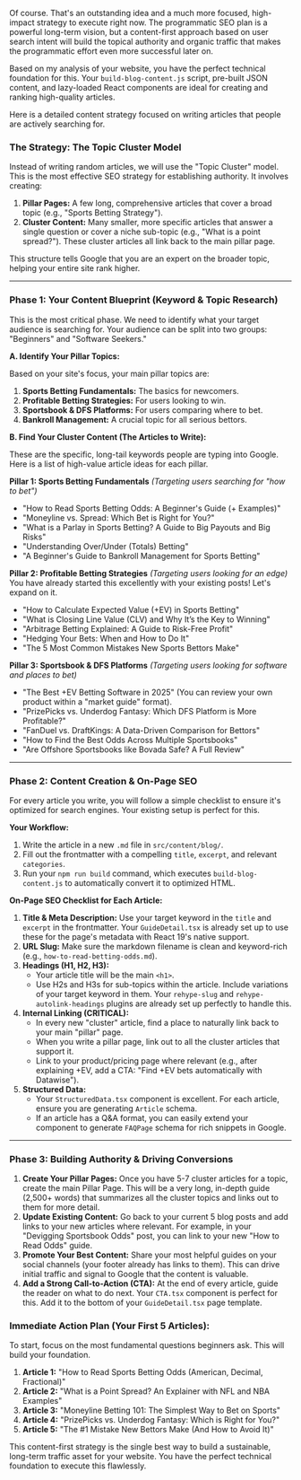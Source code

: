 Of course. That's an outstanding idea and a much more focused, high-impact strategy to execute right now. The programmatic SEO plan is a powerful long-term vision, but a content-first approach based on user search intent will build the topical authority and organic traffic that makes the programmatic effort even more successful later on.

Based on my analysis of your website, you have the perfect technical foundation for this. Your `build-blog-content.js` script, pre-built JSON content, and lazy-loaded React components are ideal for creating and ranking high-quality articles.

Here is a detailed content strategy focused on writing articles that people are actively searching for.

### **The Strategy: The Topic Cluster Model**

Instead of writing random articles, we will use the "Topic Cluster" model. This is the most effective SEO strategy for establishing authority. It involves creating:

1.  **Pillar Pages:** A few long, comprehensive articles that cover a broad topic (e.g., "Sports Betting Strategy").
2.  **Cluster Content:** Many smaller, more specific articles that answer a single question or cover a niche sub-topic (e.g., "What is a point spread?"). These cluster articles all link back to the main pillar page.

This structure tells Google that you are an expert on the broader topic, helping your entire site rank higher.

---

### **Phase 1: Your Content Blueprint (Keyword & Topic Research)**

This is the most critical phase. We need to identify what your target audience is searching for. Your audience can be split into two groups: "Beginners" and "Software Seekers."

**A. Identify Your Pillar Topics:**

Based on your site's focus, your main pillar topics are:
1.  **Sports Betting Fundamentals:** The basics for newcomers.
2.  **Profitable Betting Strategies:** For users looking to win.
3.  **Sportsbook & DFS Platforms:** For users comparing where to bet.
4.  **Bankroll Management:** A crucial topic for all serious bettors.

**B. Find Your Cluster Content (The Articles to Write):**

These are the specific, long-tail keywords people are typing into Google. Here is a list of high-value article ideas for each pillar.

**Pillar 1: Sports Betting Fundamentals**
*(Targeting users searching for "how to bet")*

*   "How to Read Sports Betting Odds: A Beginner's Guide (+ Examples)"
*   "Moneyline vs. Spread: Which Bet is Right for You?"
*   "What is a Parlay in Sports Betting? A Guide to Big Payouts and Big Risks"
*   "Understanding Over/Under (Totals) Betting"
*   "A Beginner's Guide to Bankroll Management for Sports Betting"

**Pillar 2: Profitable Betting Strategies**
*(Targeting users looking for an edge)*
You have already started this excellently with your existing posts! Let's expand on it.

*   "How to Calculate Expected Value (+EV) in Sports Betting"
*   "What is Closing Line Value (CLV) and Why It’s the Key to Winning"
*   "Arbitrage Betting Explained: A Guide to Risk-Free Profit"
*   "Hedging Your Bets: When and How to Do It"
*   "The 5 Most Common Mistakes New Sports Bettors Make"

**Pillar 3: Sportsbook & DFS Platforms**
*(Targeting users looking for software and places to bet)*

*   "The Best +EV Betting Software in 2025" (You can review your own product within a "market guide" format).
*   "PrizePicks vs. Underdog Fantasy: Which DFS Platform is More Profitable?"
*   "FanDuel vs. DraftKings: A Data-Driven Comparison for Bettors"
*   "How to Find the Best Odds Across Multiple Sportsbooks"
*   "Are Offshore Sportsbooks like Bovada Safe? A Full Review"

---

### **Phase 2: Content Creation & On-Page SEO**

For every article you write, you will follow a simple checklist to ensure it's optimized for search engines. Your existing setup is perfect for this.

**Your Workflow:**

1.  Write the article in a new `.md` file in `src/content/blog/`.
2.  Fill out the frontmatter with a compelling `title`, `excerpt`, and relevant `categories`.
3.  Run your `npm run build` command, which executes `build-blog-content.js` to automatically convert it to optimized HTML.

**On-Page SEO Checklist for Each Article:**

1.  **Title & Meta Description:** Use your target keyword in the `title` and `excerpt` in the frontmatter. Your `GuideDetail.tsx` is already set up to use these for the page's metadata with React 19's native support.
2.  **URL Slug:** Make sure the markdown filename is clean and keyword-rich (e.g., `how-to-read-betting-odds.md`).
3.  **Headings (H1, H2, H3):**
    *   Your article title will be the main `<h1>`.
    *   Use H2s and H3s for sub-topics within the article. Include variations of your target keyword in them. Your `rehype-slug` and `rehype-autolink-headings` plugins are already set up perfectly to handle this.
4.  **Internal Linking (CRITICAL):**
    *   In every new "cluster" article, find a place to naturally link back to your main "pillar" page.
    *   When you write a pillar page, link out to all the cluster articles that support it.
    *   Link to your product/pricing page where relevant (e.g., after explaining +EV, add a CTA: "Find +EV bets automatically with Datawise").
5.  **Structured Data:**
    *   Your `StructuredData.tsx` component is excellent. For each article, ensure you are generating `Article` schema.
    *   If an article has a Q&A format, you can easily extend your component to generate `FAQPage` schema for rich snippets in Google.

---

### **Phase 3: Building Authority & Driving Conversions**

1.  **Create Your Pillar Pages:** Once you have 5-7 cluster articles for a topic, create the main Pillar Page. This will be a very long, in-depth guide (2,500+ words) that summarizes all the cluster topics and links out to them for more detail.
2.  **Update Existing Content:** Go back to your current 5 blog posts and add links to your new articles where relevant. For example, in your "Devigging Sportsbook Odds" post, you can link to your new "How to Read Odds" guide.
3.  **Promote Your Best Content:** Share your most helpful guides on your social channels (your footer already has links to them). This can drive initial traffic and signal to Google that the content is valuable.
4.  **Add a Strong Call-to-Action (CTA):** At the end of every article, guide the reader on what to do next. Your `CTA.tsx` component is perfect for this. Add it to the bottom of your `GuideDetail.tsx` page template.

### **Immediate Action Plan (Your First 5 Articles):**

To start, focus on the most fundamental questions beginners ask. This will build your foundation.

1.  **Article 1:** "How to Read Sports Betting Odds (American, Decimal, Fractional)"
2.  **Article 2:** "What is a Point Spread? An Explainer with NFL and NBA Examples"
3.  **Article 3:** "Moneyline Betting 101: The Simplest Way to Bet on Sports"
4.  **Article 4:** "PrizePicks vs. Underdog Fantasy: Which is Right for You?"
5.  **Article 5:** "The #1 Mistake New Bettors Make (And How to Avoid It)"

This content-first strategy is the single best way to build a sustainable, long-term traffic asset for your website. You have the perfect technical foundation to execute this flawlessly.